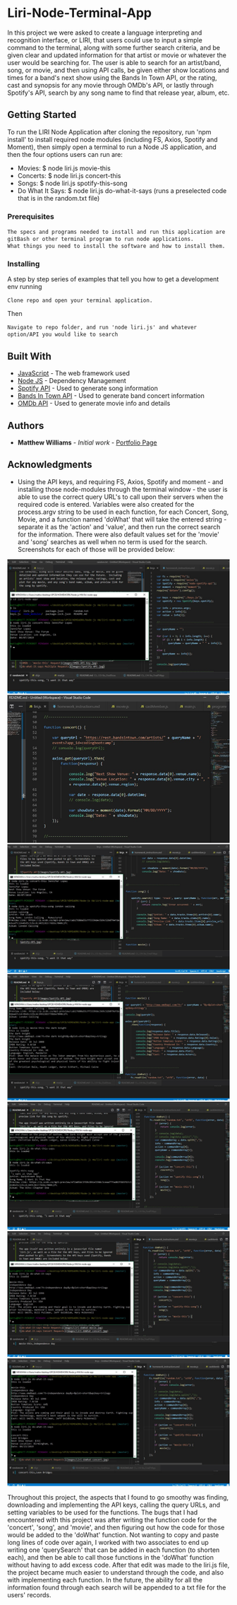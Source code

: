 # Liri-Node-Terminal-App

In this project we were asked to create a language interpreting and recognition interface, or LIRI, that users could use to input a simple command to the terminal, along with some further search criteria, and be given clear and updated information for that artist or movie or whatever the user would be searching for.  The user is able to search for an artist/band, song, or movie, and then using API calls, be given either show locations and times for a band's next show using the Bands In Town API, or the rating, cast and synopsis for any movie through OMDb's API, or lastly through Spotify's API, search by any song name to find that release year, album, etc.

## Getting Started

To run the LIRI Node Application after cloning the repository, run 'npm install' to install required node modules (including FS, Axios, Spotify and Moment), then simply open a terminal to run a Node JS application, and then the four options users can run are:
-  Movies:  $ node liri.js movie-this <movie title>
-  Concerts:  $ node liri.js concert-this <artist name>
-  Songs:  $ node liri.js spotify-this-song <song title>
-  Do What It Says:  $ node liri.js do-what-it-says  (runs a preselected code that is in the random.txt file)

### Prerequisites

```
The specs and programs needed to install and run this application are gitBash or other terminal program to run node applications.
What things you need to install the software and how to install them.
```

### Installing

A step by step series of examples that tell you how to get a development env running

```
Clone repo and open your terminal application.
```

Then

```
Navigate to repo folder, and run 'node liri.js' and whatever option/API you would like to search
```

## Built With

* [JavaScript](http://www.dropwizard.io/1.0.2/docs/) - The web framework used
* [Node JS](https://maven.apache.org/) - Dependency Management
* [Spotify API](https://developer.spotify.com/documentation/web-api/) - Used to generate song information
* [Bands In Town API](https://www.artists.bandsintown.com/bandsintown-api) - Used to generate band concert information
* [OMDb API](http://www.omdbapi.com/) - Used to generate movie info and details

## Authors

* **Matthew Williams** - *Initial work* - [Portfolio Page](https://mattwills09.github.io/portfolio.html)

## Acknowledgments

* Using the API keys, and requiring FS, Axios, Spotify and moment - and installing those node-modules through the terminal window - the user is able to use the correct query URL's to call upon their servers when the required code is entered.  Variables were also created for the process.argv string to be used in each function, for each Concert, Song, Movie, and a function named 'doWhat' that will take the entered string - separate it as the 'action' and 'value', and then run the correct search for the information.  There were also default values set for the 'movie' and 'song' searches as well when no term is used for the search.  Screenshots for each of those will be provided below:

![BandsInTown - 'concert-this' Request](images/Liri-ConcertThis.jpg)
![concert-this - Code](images/Liri-ConcertThis-Code.jpg)
![Spotify - 'song-this' Request](images/Liri-SpotifyThisSong.jpg)
![OMDb - 'movie-this' Request](images/Liri-MovieThis.jpg)
![do-what-it-says Song Requests](images/Liri-doWhat-song.jpg)
![do-what-it-says Movie Requests](images/Liri-doWhat-movie.jpg)
![do-what-it-says Concert Requests](images/Liri-doWhat-concert.jpg)

Throughout this project, the aspects that I found to go smoothy was finding, downloading and implementing the API keys, calling the query URLs, and setting variables to be used for the functions.  The bugs that I had encountered with this project was after writing the function code for the 'concert', 'song', and 'movie', and then figuring out how the code for those would be added to the 'doWhat' function.  Not wanting to copy and paste long lines of code over again, I worked with two associates to end up writing one 'querySearch' that can be added in each function (to shorten each), and then be able to call those functions in the 'doWhat' function without having to add excess code.  After that edit was made to the liri.js file, the project became much easier to understand through the code, and also with implementing each function.  In the future, the ability for all the information found through each search will be appended to a txt file for the users' records.
